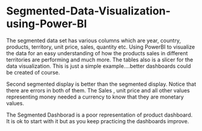 # Segmented-Data-Visualization-using-Power-BI
The segmented data set has various columns which are year, country, products, territory, unit price, sales, quantity etc. Using PowerBI to visualize the data for an easy understanding of how the products sales in different territories are performing and much more.
The tables also is a slicer for the data visualization. This is just a simple example....better dashboards could be created of course.



Second segmented display is better than the segmented display. Notice that there are errors in both of them. The Sales , unit price and all other values representing money needed a currency to know that they are monetary values.


The Segmented Dashborad is a poor representation of product dashboard. It is ok to start with it but as you keep practicing the dashboards improve.
